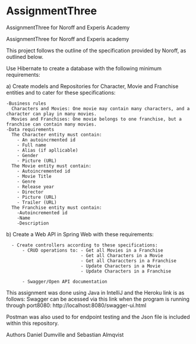 # AssignmentThree
AssignmentThree for Noroff and Experis Academy

AssignmentThree for Noroff and Experis academy

This project follows the outline of the specification provided by Noroff, as outlined below.

Use Hibernate to create a database with the following minimum requirements: 

a) Create models and Repositories for Character, Movie and Franchise entities and to cater for these specifications:

    -Business rules
      Characters and Movies: One movie may contain many characters, and a character can play in many movies.
      Movies and Franchises: One movie belongs to one franchise, but a franchise can contain many movies.
    -Data requirements
      The Character entity must contain:
        - An autoincrmented id
        - Full name
        - Alias (if apllicable)
        - Gender
        - Picture (URL)
      The Movie entity must contain:
        - Autoincremented id
        - Movie Title
        - Genre
        - Release year
        - Director
        - Picture (URL)
        - Trailer (URL)
      The Franchise entity must contain:
        -Autoincremented id
        -Name
        -Description
    
 b) Create a Web API in Spring Web with these requirements:
 
      - Create controllers according to these specifications:
          - CRUD operations to: - Get all Movies in a Franchise
                                - Get all Characters in a Movie
                                - Get all Characcters in a Franchise
                                - Update Characters in a Movie
                                - Update Characters in a Franchise      
                                
          - Swagger/Open API documentation

This assignment was done using Java in IntelliJ and the Heroku link is as follows:
Swagger can be acessed via this link when the program is running through port8080:
http://localhost:8080/swagger-ui.html


Postman was also used to for endpoint testing and the Json file is included within this repository.

Authors Daniel Dumville and Sebastian Almqvist
      
